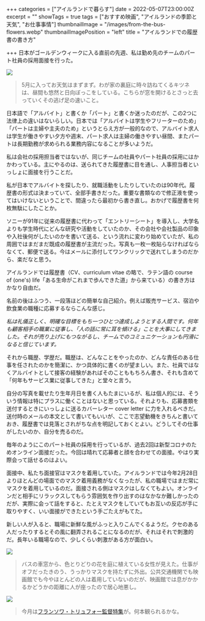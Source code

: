 +++
categories = ["アイルランドで暮らす"]
date = 2022-05-07T23:00:00Z
excerpt = ""
showTags = true
tags = ["おすすめ映画", "アイルランドの季節と天気", "お仕事事情"]
thumbnailImage = "/images/from-the-bus-flowers.webp"
thumbnailImagePosition = "left"
title = "アイルランドでの履歴書の書き方"

+++
日本がゴールデンウィークに入る直前の先週、私は勤め先のチームのパート社員の採用面接を行った。

<!--more-->

![](/images/fox-in-the-garden.webp)

> 5月に入ってお天気はまずまず。わが家の裏庭に時々訪ねてくるキツネは、昼間も悠然と日向ぼっこをしている。こちらが窓を開けるとさっと去っていくその逃げ足の速いこと。

日本語で「アルバイト」と書くか「パート」と書くか迷ったのだが、この2つに法律上の違いはないらしい。日本では「アルバイトは学生やフリーターのため」「パートは主婦や主夫のため」というとらえ方が一般的なので、アルバイト求人は学生が働きやすい夕方や週末、パート求人は主婦の働きやすい昼間、またパートは長期勤務が求められる業務内容になることが多いようだ。

私は会社の採用担当者ではないが、同じチームの社員やパート社員の採用にはかかわっている。主にやるのは、送られてきた履歴書に目を通し、人事担当者といっしょに面接を行うことだ。

私が日本でアルバイトを探したり、就職活動をしたりしていたのは90年代。履歴書の形式は決まっていて、全部手書きだった。重要な書類なので修正液を使ってはいけないということで、間違ったら最初から書き直し。おかげで履歴書を何枚無駄にしたことか。

ソニーが91年に従来の履歴書に代わって「エントリーシート」を導入し、大学名よりも学生時代にどんな研究や活動をしていたのか、その会社や会社製品の印象や入社後何がしたいのかを書いて送る、という流れに変わり始めていたが、私の周囲ではまだまだ既成の履歴書が主流だった。写真も一枚一枚貼らなければならなくて、郵便で送る。今はメールに添付してワンクリックで送れてしまうのだから、楽だなと思う。

アイルランドでは履歴書（CV、curriculum vitae の略で、ラテン語の course of (one's) life「ある生命がこれまで歩んできた道」から来ている）の書き方はかなり自由だ。

名前の後はふつう、一段落ほどの簡単な自己紹介。例えば販売サービス、宿泊や飲食業の職種に応募するならこんな感じ。

_私は礼儀正しく、明確な目標をもち一つひとつ達成しようとする人間です。何年も顧客相手の職業に従事し、「人の話に常に耳を傾ける」ことを大事にしてきました。それが売り上げにもつながるし、チームでのコミュニケーションも円滑になると信じています。_

それから職歴、学歴だ。職歴は、どんなことをやったのか、どんな責任のある仕事を任されたのかを簡潔に、かつ具体的に書くのが望ましい。また、社員ではなくアルバイトとして接客の経験があればそのことももちろん書き、それも含めて「何年もサービス業に従事してきた」と堂々と言う。

自分の写真を載せたり生年月日を書く人もたまにいるが、私は個人的には、そういう情報は特にプラスに働くことはないと思っている。それよりも、応募書類を送付するときにいっしょに送るカバーレター cover letter に力を入れるべきだ。送付時のメールの本文として書いてもいいが、ここで志望動機をきちんと書いておき、履歴書では見落とされがちな点を明記しておくとよい。どうしてその仕事がしたいのか、自分を売るのだ。

毎年のようにこのパート社員の採用を行っているが、過去2回は新型コロナのためオンライン面接だった。今回は晴れて応募者と顔を合わせての面接。やはり実際会って話せるのはよい。

面接中、私たち面接官はマスクを着用していた。アイルランドでは今年2月28日よりほとんどの場面でのマスク着用義務がなくなったが、私の職場ではまだ常にマスクを着用しているのだ。面接される側はマスクはしなくてもよい。オンラインだと相手にリラックスしてもらう雰囲気を作り出すのはなかなか難しかったのだが、実際に会って話をすると、たとえマスクをしていてもお互いの反応が手に取りやすく、いい面接ができたという手ごたえがもてた。

新しい人が入ると、職場に新鮮な風がふっと入りこんでくるようだ。クセのある人だったりするとその風に翻弄されることになるのだが、それはそれで刺激的だ。長年いる職場なので、少しくらい刺激がある方が面白い。

![](/images/from-the-bus-flowers.webp)

> バスの車窓から、色とりどりの花を庭に植えている女性が見えた。仕事がオフだったきのう、うっかりマスクを持たずに外出。公共交通機関でも映画館でも今やほとんどの人は着用していないのだが、映画館では息がかかるかどうかの距離に人が座ったので居心地悪し。

![](/images/truffaut_ifi.webp)

> 今月は[フランソワ・トリュフォー監督特集](https://ifi.ie/2022/04/ifi-preesnts-francois-truffaut-season/)が。何本観られるかな。